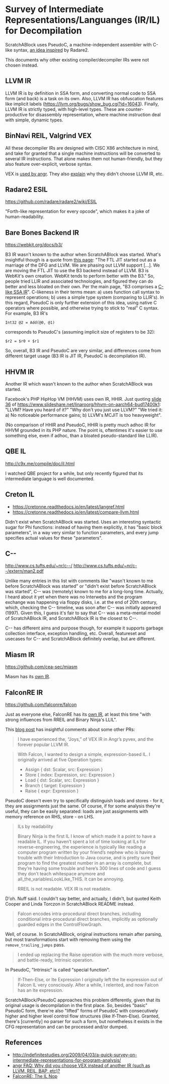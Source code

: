 Survey of Intermediate Representations/Languanges (IR/IL) for Decompilation
===========================================================================

ScratchABlock uses PseudoC, a machine-independent assembler with C-like
syntax,
[an idea inspired](https://radare.gitbooks.io/radare2book/content/visual_mode/visual_disassembly.html#asmpseudo-enable-pseudo-syntax)
by Radare2.

This documents why other existing compiler/decompiler IRs were not
chosen instead.

LLVM IR
-------

LLVM IR is by definition in SSA form, and converting normal code to SSA
form (and back) is a task on its own. Also, LLVM IR has obfuscation
features like implicit labels (https://llvm.org/bugs/show_bug.cgi?id=16043).
Finally, LLVM IR is strictly typed, with high-level types. These are
counter-productive for disassembly representation, where machine instruction
deal with simple, dynamic types.

BinNavi REIL, Valgrind VEX
--------------------------

All these decompiler IRs are designed with CISC X86 architecture in
mind, and take for granted that a single machine instructions will be
converted to several IR instructions. That alone makes them not
human-friendly, but they also feature over-explicit, verbose syntax.

VEX is [used by angr](https://docs.angr.io/docs/ir.html). They also
[explain](https://docs.angr.io/docs/faq.html#why-did-you-choose-vex-instead-of-another-ir-such-as-llvm-reil-bap-etc)
why they didn't choose LLVM IR, etc.

Radare2 ESIL
------------

https://github.com/radare/radare2/wiki/ESIL

"Forth-like representation for every opcode", which makes it a joke
of human-readability.

Bare Bones Backend IR
---------------------

https://webkit.org/docs/b3/

B3 IR wasn't known to the author when ScratchABlock was started. What's
insightful though is a quote from [this page](https://trac.webkit.org/wiki/FTLJIT):
"The FTL JIT started out as a marriage of the DFG and LLVM. We are phasing out LLVM
support [...]. We are moving the FTL JIT to use the B3 backend instead of LLVM.
B3 is WebKit's own creation. WebKit tends to perform better with the B3." So,
people tried LLIR and associated technologies, and figured they can do better
and less bloated on their own. Per the main page, "B3 comprises a
[C-like SSA IR](https://webkit.org/docs/b3/intermediate-representation.html)".
C-likeness in their terms mean: a) uses function call syntax to represent
operations; b) uses a simple type system (comparing to LLIR's). In this regard,
PseudoC is only further extension of this idea, using native C operators where
possible, and otherwise trying to stick to "real" C syntax. For example, B3 IR's

    Int32 @2 = Add(@0, @1)

corresponds to PseudoC's (assuming implicit size of registers to be 32):

    $r2 = $r0 + $r1

So, overall, B3 IR and PseudoC are very similar, and differences come from
different target usage (B3 IR is JIT IR, PseudoC is decompilation IR).

HHVM IR
-------

Another IR which wasn't known to the author when ScratchABlock was started.

Facebook's PHP HipHop VM (HHVM) uses own IR, HHIR. Just quoting
[slide 36](https://image.slidesharecdn.com/hhvmonaarch64-bud17-400k1-170320163554/95/hhvm-on-aarch64-bud17400k1-36-638.jpg?cb=1490027817)
of https://www.slideshare.net/linaroorg/hhvm-on-aarch64-bud17400k1:
"LLVM? Have you heard of it?" "Why don't you just use LLVM?" "We tried it:
a) No noticeable performance gains; b) LLVM's MCJIT is too heavyweight".

(No comparison of HHIR and PseudoC, HHIR is pretty much adhoc IR for HHVM
grounded in its PHP nature. The point is, oftentimes it's easier to use
something else, even if adhoc, than a bloated pseudo-standard like LLIR).

QBE IL
------

http://c9x.me/compile/doc/il.html

I watched QBE project for a while, but only recently figured that its
intermediate language is well documented.

Creton IL
---------

* https://cretonne.readthedocs.io/en/latest/langref.html
* https://cretonne.readthedocs.io/en/latest/compare-llvm.html

Didn't exist when ScratchABlock was started. Uses an interesting syntactic
sugar for Phi functions: instead of having them explicitly, it has "basic
block parameters", in a way very similar to function parameters, and
every jump specifies actual values for these "parameters".

C--
---

http://www.cs.tufts.edu/~nr/c--/
http://www.cs.tufts.edu/~nr/c--/extern/man2.pdf

Unlike many entries in this list with comments like "wasn't known to me
before ScratchABlock was started" or "didn't exist before ScratchABlock
was started", C-- was (remotely) known to me for a long-long time. Actually,
I heard about it yet when there was no Interwebs and the program exchange
was happening via floppy disks, i.e. at the end of 20th century, which,
checking the C-- timeline, was soon after C-- was initially appeared
(1997). Given this, I guess it's fair to say that C-- was a meta-mental
model of ScratchABlock IR, and ScratchABlock IR is the closest to C--.

C-- has different aims and purpose though, for example it supports garbage
collection interface, exception handling, etc. Overall, featureset and
usecases for C-- and ScratchABlock definitely overlap, but are different.

Miasm IR
--------

https://github.com/cea-sec/miasm

Miasm has its [own IR](https://github.com/cea-sec/miasm#intermediate-representation).

FalconRE IR
-----------

https://github.com/falconre/falcon

Just as everyone else, FalconRE has its [own IR](https://docs.rs/falcon/0.3.1/falcon/il/index.html),
at least this time "with strong influences from RREIL and Binary Ninja's LLIL".

This [blog post](http://reversing.io/posts/the-il-nop/) has insightful
comments about some other PRs:

> I have experienced the, “Joys,” of VEX IR in Angr’s pyvex, and
> the forever popular LLVM IR.

> With Falcon, I wanted to design a simple, expression-based IL. I originally
> arrived at five Operation types:
>  * Assign { dst: Scalar,       src: Expression }
>  * Store  { index: Expression, src: Expression }
>  * Load   { dst: Scalar,       src: Expression }
>  * Branch { target: Expression }
>  * Raise  { expr: Expression }

PseudoC doesn't even try to specifically distinguish loads and stores - for
it, they are assignments just the same. Of course, if for some analysis
they're useful, they can be easily separated: loads are just assignments
with memory reference on RHS, store - on LHS.

> ILs by readability
>
> Binary Ninja is the first IL I know of which made it a point to have a
> readable IL. If you haven’t spent a lot of time looking at ILs for
> reverse-engineering, the experience is typically like reading a computer
> program written by your friend’s nephew who is having trouble with their
> Introduction to Java course,  and is pretty sure their program to find the
> greatest number in an array is complete, but they’re having some trouble
> and here’s 300 lines of code and I guess they don’t teach whitespace
> anymore and all_the_variablesLookLike_THIS. It can be annoying.
>
> RREIL is not readable. VEX IR is not readable.

D'oh. Nuff said. I couldn't say better, and actually, I didn't, but quoted
Keith Cooper and Linda Torczon in ScratchABlock README instead.

> Falcon encodes intra-procedural direct branches, including conditional
> intra-procedural direct branches, implicitly as optionally guarded edges
> in the ControlFlowGraph.

Well, of course. In ScratchABlock, original instructions remain after
parsing, but most transformations start with removing them using
the `remove_trailing_jumps` pass.

> I ended up replacing the Raise operation with the much more verbose,
> and battle-ready, Intrinsic operation.

In PseudoC, "Intrinsic" is called "special function".

> If-Then-Else, or Ite Expression
> I originally left the Ite expression out of Falcon IL very consciously.
> After a while, I relented, and now Falcon has an Ite expression.

ScratchABlock/PseudoC approaches this problem differently, given that its
original usage is decompilation in the first place. So, besides "basic"
PseudoC form, there're also "lifted" forms of PseudoC with consecutively
higher and higher level control flow structures (like If-Then-Else). Granted,
there's [currently] no parser for such a form, but nonetheless it exists
in the CFG representation and can be processed and/or dumped.

References
----------
* http://indefinitestudies.org/2009/04/03/a-quick-survey-on-intermediate-representations-for-program-analysis/
* [angr FAQ: Why did you choose VEX instead of another IR (such as LLVM, REIL, BAP, etc)?](https://docs.angr.io/docs/faq.html#why-did-you-choose-vex-instead-of-another-ir-such-as-llvm-reil-bap-etc)
* [FalconRE: The IL Nop](http://reversing.io/posts/the-il-nop/)
